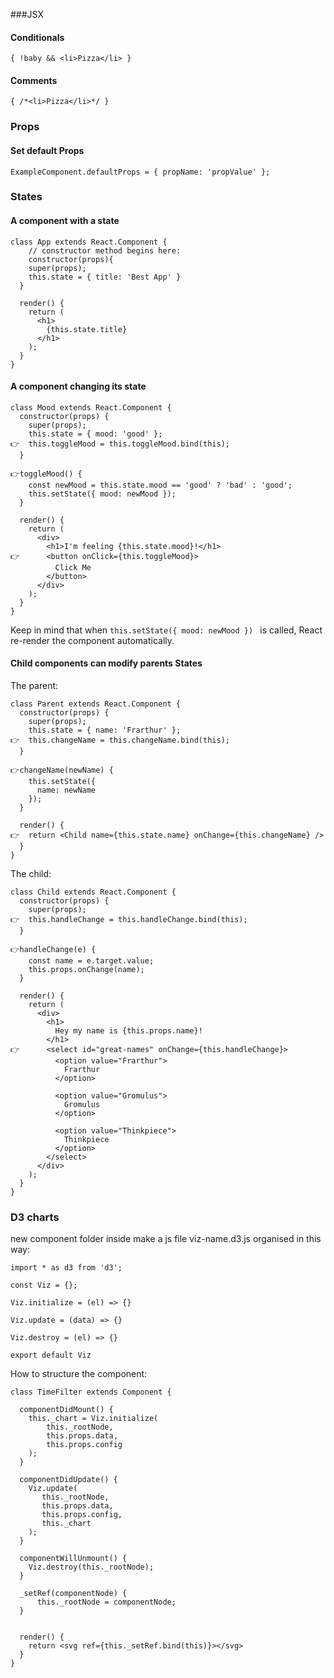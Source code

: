 ###JSX

#### Conditionals
```
{ !baby && <li>Pizza</li> }
```

#### Comments
```
{ /*<li>Pizza</li>*/ }
```

### Props

#### Set default Props
```
ExampleComponent.defaultProps = { propName: 'propValue' };
```

### States

#### A component with a state
```
class App extends React.Component {
	// constructor method begins here:
	constructor(props){
    super(props);
    this.state = { title: 'Best App' }
  }

  render() {
    return (
      <h1>
        {this.state.title}
      </h1>
    );
  }
}
```

#### A component changing its state

```
class Mood extends React.Component {
  constructor(props) {
    super(props);
    this.state = { mood: 'good' };
👉  this.toggleMood = this.toggleMood.bind(this);
  }

👉toggleMood() {
    const newMood = this.state.mood == 'good' ? 'bad' : 'good';
    this.setState({ mood: newMood });
  }

  render() {
    return (
      <div>
        <h1>I'm feeling {this.state.mood}!</h1>
👉      <button onClick={this.toggleMood}>
          Click Me
        </button>
      </div>
    );
  }
}
```
Keep in mind that when `this.setState({ mood: newMood }) ` is called, React re-render the component automatically.

#### Child components can modify parents States
The parent:
```
class Parent extends React.Component {
  constructor(props) {
    super(props);
    this.state = { name: 'Frarthur' };
👉  this.changeName = this.changeName.bind(this);
  }

👉changeName(newName) {
    this.setState({
      name: newName
    });
  }

  render() {
👉  return <Child name={this.state.name} onChange={this.changeName} />
  }
}
```

The child:

```
class Child extends React.Component {
  constructor(props) {
    super(props);
👉  this.handleChange = this.handleChange.bind(this);
  }

👉handleChange(e) {
    const name = e.target.value;
    this.props.onChange(name);
  }

  render() {
    return (
      <div>
        <h1>
          Hey my name is {this.props.name}!
        </h1>
👉      <select id="great-names" onChange={this.handleChange}>
          <option value="Frarthur">
            Frarthur
          </option>

          <option value="Gromulus">
            Gromulus
          </option>

          <option value="Thinkpiece">
            Thinkpiece
          </option>
        </select>
      </div>
    );
  }
}
```

### D3 charts

new component folder
inside make a js file viz-name.d3.js organised in this way:
```
import * as d3 from 'd3';

const Viz = {};

Viz.initialize = (el) => {}

Viz.update = (data) => {}

Viz.destroy = (el) => {}

export default Viz
```

How to structure the component:
```
class TimeFilter extends Component {

  componentDidMount() {
    this._chart = Viz.initialize(
        this._rootNode,
        this.props.data,
        this.props.config
    );
  }

  componentDidUpdate() {
    Viz.update(
       this._rootNode,
       this.props.data,
       this.props.config,
       this._chart
    );
  }

  componentWillUnmount() {
    Viz.destroy(this._rootNode);
  }

  _setRef(componentNode) {
      this._rootNode = componentNode;
  }


  render() {
    return <svg ref={this._setRef.bind(this)}></svg>
  }
}
```
